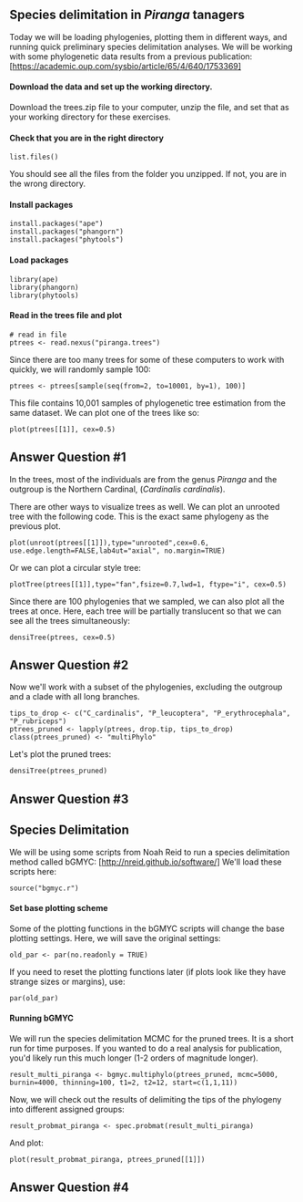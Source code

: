 ## Species delimitation in _Piranga_ tanagers

Today we will be loading phylogenies, plotting them in different ways, and running quick preliminary species delimitation
analyses. We will be working with some phylogenetic data results from a previous publication: 
[https://academic.oup.com/sysbio/article/65/4/640/1753369]


#### Download the data and set up the working directory.

Download the trees.zip file to your computer, unzip the file, and set that as your working directory for these exercises.


#### Check that you are in the right directory

    list.files()

You should see all the files from the folder you unzipped. If not, you are in the wrong directory.


#### Install packages

    install.packages("ape")
    install.packages("phangorn")
    install.packages("phytools")
    
    
#### Load packages

    library(ape)
    library(phangorn)
    library(phytools)


#### Read in the trees file and plot

    # read in file
    ptrees <- read.nexus("piranga.trees")

Since there are too many trees for some of these computers to work with quickly, we will randomly sample 100:

    ptrees <- ptrees[sample(seq(from=2, to=10001, by=1), 100)]

This file contains 10,001 samples of phylogenetic tree estimation from the same dataset. We can plot one of the trees like so:

    plot(ptrees[[1]], cex=0.5)

## Answer Question #1

In the trees, most of the individuals are from the genus _Piranga_ and the outgroup is the Northern Cardinal, (_Cardinalis cardinalis_).

There are other ways to visualize trees as well. We can plot an unrooted tree with the following code. This is the exact same phylogeny
as the previous plot.

    plot(unroot(ptrees[[1]]),type="unrooted",cex=0.6, use.edge.length=FALSE,lab4ut="axial", no.margin=TRUE)

Or we can plot a circular style tree:

    plotTree(ptrees[[1]],type="fan",fsize=0.7,lwd=1, ftype="i", cex=0.5)

Since there are 100 phylogenies that we sampled, we can also plot all the trees at once. Here, each tree will be partially translucent so
that we can see all the trees simultaneously:

    densiTree(ptrees, cex=0.5)

## Answer Question #2

Now we'll work with a subset of the phylogenies, excluding the outgroup and a clade with all long branches.

    tips_to_drop <- c("C_cardinalis", "P_leucoptera", "P_erythrocephala", "P_rubriceps")
    ptrees_pruned <- lapply(ptrees, drop.tip, tips_to_drop)
    class(ptrees_pruned) <- "multiPhylo"

Let's plot the pruned trees:

    densiTree(ptrees_pruned)

## Answer Question #3

## Species Delimitation

We will be using some scripts from Noah Reid to run a species delimitation method called bGMYC: [http://nreid.github.io/software/]
We'll load these scripts here:

    source("bgmyc.r")
    
#### Set base plotting scheme

Some of the plotting functions in the bGMYC scripts will change the base plotting settings. Here, we will save the original 
settings:

    old_par <- par(no.readonly = TRUE)
    
If you need to reset the plotting functions later (if plots look like they have strange sizes or margins), use:

    par(old_par)

#### Running bGMYC

We will run the species delimitation MCMC for the pruned trees. It is a short run for time purposes. If you wanted to do a real analysis
for publication, you'd likely run this much longer (1-2 orders of magnitude longer).

    result_multi_piranga <- bgmyc.multiphylo(ptrees_pruned, mcmc=5000, burnin=4000, thinning=100, t1=2, t2=12, start=c(1,1,11))
    
Now, we will check out the results of delimiting the tips of the phylogeny into different assigned groups:

    result_probmat_piranga <- spec.probmat(result_multi_piranga)
    
And plot:

    plot(result_probmat_piranga, ptrees_pruned[[1]])

## Answer Question #4


